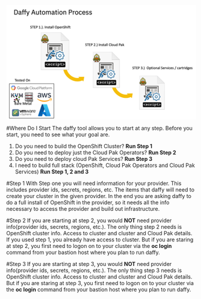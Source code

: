 
<script>
  document.title = "Process";
</script>

<p align = "center">
    <img src='../images/process.png'  align="top" style = "float">
</p>

#Where Do I Start
The daffy tool allows you to start at any step.  Before you start, you need to see what your goal are.

1.  Do you need to build the OpenShift Cluster?  **Run Step 1**
2.  Do you need to deploy just the Cloud Pak Operators?  **Run Step 2**
3.  Do you need to deploy cloud Pak Services?  **Run Step 3**
4.  I need to build full stack (OpenShift, Cloud Pak Operators and Cloud Pak Services)  **Run Step 1, 2 and 3**


#Step 1
With Step one you will need information for your provider.  This includes provider ids, secrets, regions, etc.  The items that daffy will need to create your cluster in the given provider. In the end you are asking daffy to do a full install of OpenShift in the provider, so it needs all the info necessary to access the provider and build out infrastructure.


#Step 2
If you are starting at step 2, you would **NOT** need provider info(provider ids, secrets, regions, etc.).  The only thing step 2 needs is OpenShift cluster info.  Access to cluster and cluster and Cloud Pak details. If you used step 1, you already have access to cluster.  But if you are staring at step 2, you first need to logon on to your cluster via the **oc login** command from your bastion host where you plan to run daffy.

#Step 3
If you are starting at step 3, you would **NOT** need provider info(provider ids, secrets, regions, etc.).  The only thing step 3 needs is OpenShift cluster info.  Access to cluster and cluster and Cloud Pak details. But if you are staring at step 3, you first need to logon on to your cluster via the **oc login** command from your bastion host where you plan to run daffy.
